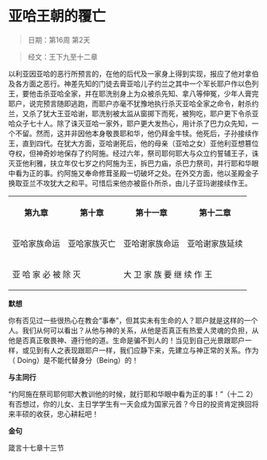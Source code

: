 # 亚哈王朝的覆亡 

> 日期：第16周 第2天

> 经文：王下九至十二章

以利亚因亚哈的恶行所预言的，在他的后代及一家身上得到实现，报应了他对拿伯及各方面之恶行。神差先知的门徒去膏亚哈儿子约兰之其中一个军长耶户作以色列王，要他击杀亚哈全家，并在耶洗别身上为众被杀先知、拿八等伸冤，少年人膏完耶户，说完预言随即逃跑，而耶户亦毫不犹豫地执行杀灭亚哈全家之命令，射杀约兰，又杀了犹大王亚哈谢，耶洗别被太监从窗掷下而死，被狗吃，耶户更下令杀亚哈众子七十人。除了诛灭亚哈一家外，耶户更大发热心，用计杀了巴力众先知，一个不留。然而，这并非因他本身敬畏耶和华，他仍拜金牛犊。他死后，子孙接续作王，直到四代。在犹大方面，亚哈谢死后，他的母亲（亚哈之女）亚他利亚想篡位夺权，但神奇妙地保存了约阿施。经过六年，祭司耶何耶大与众立约誓辅王子，诛灭亚他利雅，扶立年仅七岁之约阿施为王，拆巴力庙，杀巴力祭司，并行耶和华眼中看为正的事。约阿施又奉命修茸圣殿一切破坏之处。在外交方面，他以圣殿金子换取亚兰不攻犹大之和平。可惜后来他亦被臣仆所杀，由儿子亚玛谢接续作王。

<table>
 <tbody>
  <tr>
   <th><p>第九章</p></th>
   <th><p>第十章</p></th>
   <th><p>第十一章</p></th>
   <th><p>第十二章</p></th>
  </tr>
  <tr>
   <td><p>亚哈家族命运</p></td>
   <td><p>亚哈家族灭亡</p></td>
   <td><p>亚哈谢家族命运</p></td>
   <td><p>亚哈谢家族延续</p></td>
  </tr>
  <tr>
   <td colspan="2"><p>亚 哈 家 必 被 除 灭</p></td>
   <td colspan="2"><p>大 卫 家 族 要 继 续 作 王</p></td>
  </tr>
 </tbody>
</table>

**默想**

你有否见过一些很热心在教会“事奉”，但其实未有生命的人？耶户就是这样的一个人。我们从何可以看出？从他与神的关系，从他是否真正有热爱人灵魂的负担，从他是否真正敬畏神、遵行他的道。生命是骗不到人的！当见到自己光景跟耶户一样，或见到有人之表现跟耶户一样，我们应静下来，先建立与神正常的关系。作为（ Doing）是不能代替身分（Being）的！

**与主同行**

“约阿施在祭司耶何耶大教训他的时候，就行耶和华眼中看为正的事！”（十二 2）有否想过，你的儿女、主日学学生有一天会成为国家元首？今日的投资肯定换回将来丰硕的收获，忠心耕耘吧！

**金句**

箴言十七章十三节



